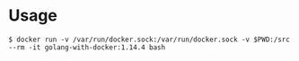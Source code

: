 # Usage

    $ docker run -v /var/run/docker.sock:/var/run/docker.sock -v $PWD:/src --rm -it golang-with-docker:1.14.4 bash
